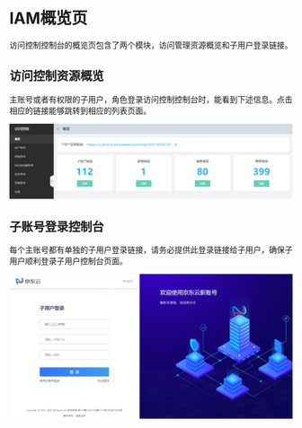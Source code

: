# IAM概览页

访问控制控制台的概览页包含了两个模块，访问管理资源概览和子用户登录链接。

## 访问控制资源概览

主账号或者有权限的子用户，角色登录访问控制控制台时，能看到下述信息。点击相应的链接能够跳转到相应的列表页面。

![访问控制概览页](../../../../image/IAM/Summary/overview.png)

## 子账号登录控制台

每个主账号都有单独的子用户登录链接，请务必提供此登录链接给子用户，确保子用户顺利登录子用户控制台页面。

![子用户登录页](../../../../image/IAM/Summary/sublogin.png)
